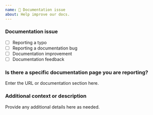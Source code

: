 ```yaml
---
name: 📖 Documentation issue
about: Help improve our docs.
---
```


### Documentation issue

<!-- (Update "[ ]" to "[x]" to check a box) -->

- [ ] Reporting a typo
- [ ] Reporting a documentation bug
- [ ] Documentation improvement
- [ ] Documentation feedback

<!--
  If your issue is not regarding the documentation, please choose an issue type:
  https://github.com/bootstrap-vue/bootstrap-vue/issues/new/choose
-->

### Is there a specific documentation page you are reporting?

Enter the URL or documentation section here.

### Additional context or description

Provide any additional details here as needed.
